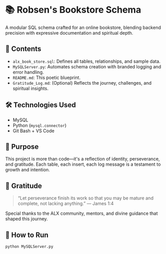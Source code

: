 # 📚 Robsen's Bookstore Schema

A modular SQL schema crafted for an online bookstore, blending backend precision with expressive documentation and spiritual depth.

## 🧩 Contents
- `alx_book_store.sql`: Defines all tables, relationships, and sample data.
- `MySQLServer.py`: Automates schema creation with branded logging and error handling.
- `README.md`: This poetic blueprint.
- `Gratitude_Log.md`: (Optional) Reflects the journey, challenges, and spiritual insights.

## 🛠️ Technologies Used
- MySQL
- Python (`mysql.connector`)
- Git Bash + VS Code

## 🌱 Purpose
This project is more than code—it's a reflection of identity, perseverance, and gratitude. Each table, each insert, each log message is a testament to growth and intention.

## 🙏 Gratitude
> “Let perseverance finish its work so that you may be mature and complete, not lacking anything.” — James 1:4

Special thanks to the ALX community, mentors, and divine guidance that shaped this journey.

## 🚀 How to Run
```bash
python MySQLServer.py
